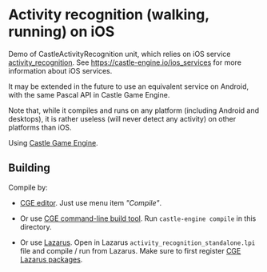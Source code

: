 # Activity recognition (walking, running) on iOS

Demo of CastleActivityRecognition unit, which relies on iOS service [activity_recognition](https://github.com/castle-engine/castle-engine/blob/master/tools/build-tool/data/ios/services/activity_recognition/README.adoc). See https://castle-engine.io/ios_services for more information about iOS services.

It may be extended in the future to use an equivalent service on Android, with the same Pascal API in Castle Game Engine.

Note that, while it compiles and runs on any platform (including Android and desktops), it is rather useless (will never detect any activity) on other platforms than iOS.

Using [Castle Game Engine](https://castle-engine.io/).

## Building

Compile by:

- [CGE editor](https://castle-engine.io/manual_editor.php). Just use menu item _"Compile"_.

- Or use [CGE command-line build tool](https://castle-engine.io/build_tool). Run `castle-engine compile` in this directory.

- Or use [Lazarus](https://www.lazarus-ide.org/). Open in Lazarus `activity_recognition_standalone.lpi` file and compile / run from Lazarus. Make sure to first register [CGE Lazarus packages](https://castle-engine.io/documentation.php).
